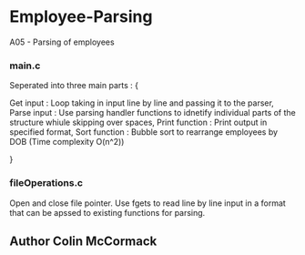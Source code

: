 # Employee-Parsing

A05 - Parsing of employees

### main.c

Seperated into three main parts : {
  
  Get input : Loop taking in input line by line and passing it to the parser,
  Parse input : Use parsing handler functions to idnetify individual parts of the structure whiule skipping over spaces,
  Print function : Print output in specified format,
  Sort function : Bubble sort to rearrange employees by DOB (Time complexity O(n^2))
  
} 

### fileOperations.c

Open and close file pointer.
Use fgets to read line by line input in a format that can be apssed to existing functions for parsing.

## Author Colin McCormack
